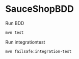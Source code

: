 # SauceShopBDD

Run BDD
```
mvn test
```

Run integrationtest
```
mvn failsafe:integration-test
```
 
